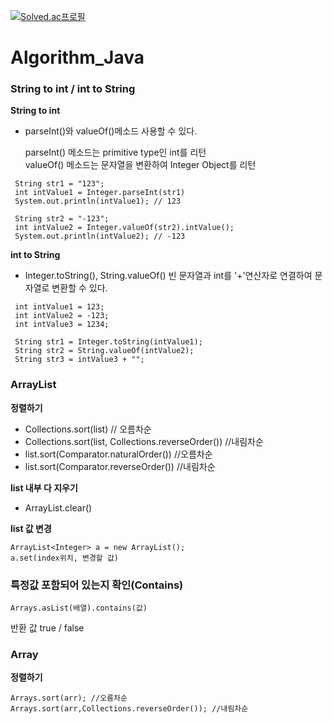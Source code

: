 [![Solved.ac프로필](http://mazassumnida.wtf/api/v2/generate_badge?boj=tngml97)](https://solved.ac/tngml97)

# Algorithm_Java

### String to int / int to String
 **String to int**
- parseInt()와 valueOf()메소드 사용할 수 있다.

   parseInt() 메소드는 primitive type인 int를 리턴\
   valueOf() 메소드는 문자열을 변환하여 Integer Object를 리턴

``` 
 String str1 = "123";        
 int intValue1 = Integer.parseInt(str1)
 System.out.println(intValue1); // 123
 
 String str2 = "-123";         
 int intValue2 = Integer.valueOf(str2).intValue();         
 System.out.println(intValue2); // -123
```

 **int to String**
- Integer.toString(), String.valueOf() 빈 문자열과 int를 '+'연산자로 연결하여 문자열로 변환할 수 있다.

```
 int intValue1 = 123;        
 int intValue2 = -123;   
 int intValue3 = 1234; 
       
 String str1 = Integer.toString(intValue1);        
 String str2 = String.valueOf(intValue2);
 String str3 = intValue3 + "";

```

### ArrayList

**정렬하기**
- Collections.sort(list) // 오름차순
- Collections.sort(list, Collections.reverseOrder()) //내림차순
- list.sort(Comparator.naturalOrder()) //오름차순
- list.sort(Comparator.reverseOrder()) //내림차순

**list 내부 다 지우기**
- ArrayList.clear()

**list 값 변경**

```
ArrayList<Integer> a = new ArrayList();
a.set(index위치, 변경할 값)

```



### 특정값 포함되어 있는지 확인(Contains)
```
Arrays.asList(배열).contains(값)
```
반환 값 true / false

### Array

**정렬하기**

```
Arrays.sort(arr); //오름차순
Arrays.sort(arr,Collections.reverseOrder()); //내림차순
```

